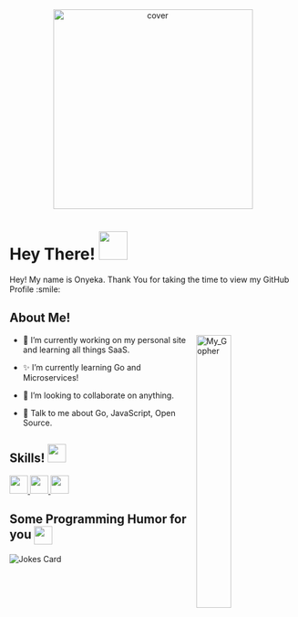 
<div align="center">
<img height="350px" src="https://res.cloudinary.com/dfarzhq8o/image/upload/v1641672181/carbon_zad4zg.png" alt="cover" />
</div>

<h1> Hey There! <img src = "https://raw.githubusercontent.com/MartinHeinz/MartinHeinz/master/wave.gif" width = 50px> </h1>
<p align='center'>

  
</p>
<div size='20px'> Hey! My name is Onyeka. Thank You for taking the time to view my GitHub Profile :smile: 
</div>

<h2> About Me!</h2>

<img width="35%" align="right" alt="My_Gopher" src="https://storage.googleapis.com/gopherizeme.appspot.com/gophers/68d35a2233a8f223a4bab72e2a17bb4bb688f3df.png" />


- 🚀 I’m currently working on my personal site and learning all things SaaS.

- ✨ I’m currently learning Go and Microservices!

- 🤔 I’m looking to collaborate on anything. 

- 💬 Talk to me about Go, JavaScript, Open Source. 

<h2> Skills! <img src = "https://media2.giphy.com/media/QssGEmpkyEOhBCb7e1/giphy.gif?cid=ecf05e47a0n3gi1bfqntqmob8g9aid1oyj2wr3ds3mg700bl&rid=giphy.gif" width = 32px> </h2>
<a href= https://github.com/?tab=repositories&q=&type=&language=go&sort= > <img width ='32px' src ='https://raw.githubusercontent.com/rahulbanerjee26/githubAboutMeGenerator/main/icons/go.svg'> </a>
<a href= https://github.com/?tab=repositories&q=&type=&language=reactjs&sort= > <img width ='32px' src ='https://raw.githubusercontent.com/rahulbanerjee26/githubAboutMeGenerator/main/icons/reactjs.svg'> </a>
<a href= https://github.com/?tab=repositories&q=&type=&language=javascript&sort= > <img width ='32px' src ='https://raw.githubusercontent.com/rahulbanerjee26/githubAboutMeGenerator/main/icons/javascript.svg'> </a>




<h2> Some Programming Humor for you <img align ='center' src='https://media2.giphy.com/media/UQDSBzfyiBKvgFcSTw/giphy.gif?cid=ecf05e47p3cd513axbek3f56ti3jzizq8hincw20jauyyfyw&rid=giphy.gif' width = '32px'></h2>

![Jokes Card](https://readme-jokes.vercel.app/api?theme=tokyonight)



